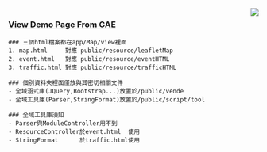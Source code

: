 <img src="http://i.imgur.com/xvSJqno.png" align="right"/>

### [View Demo Page From GAE](https://appforncu.appspot.com/)

```
### 三個html檔案都在app/Map/view裡面
1. map.html     對應 public/resource/leafletMap
2. event.html   對應 public/resource/eventHTML
3. traffic.html 對應 public/resource/trafficHTML
```

```
### 個別資料夾裡面僅放與其密切相關文件
- 全域涵式庫(JQuery,Bootstrap...)放置於/public/vende
- 全域工具庫(Parser,StringFormat)放置於/public/script/tool
```

```
### 全域工具庫須知
- Parser與ModuleController用不到
- ResourceController於event.html  使用
- StringFormat      於traffic.html使用
```



